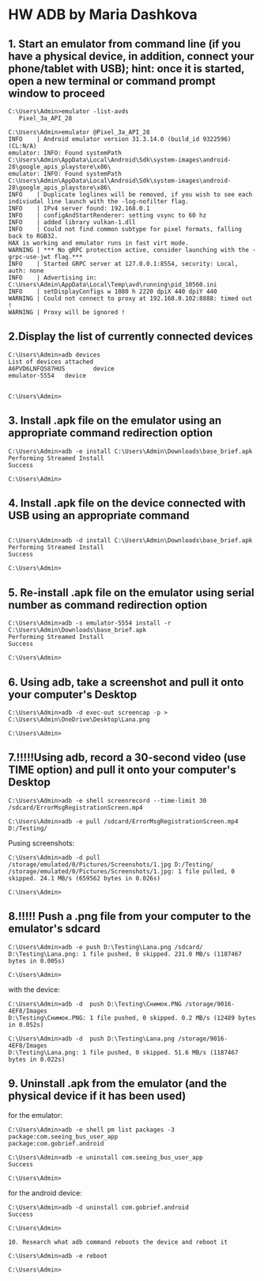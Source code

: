# HW ADB by Maria Dashkova
## 1. Start an emulator from command line (if you have a physical device, ​in addition, connect your phone/tablet with USB); hint: once it is started, open a new terminal or command prompt window to proceed
```
C:\Users\Admin>emulator -list-avds
   Pixel_3a_API_28

C:\Users\Admin>emulator @Pixel_3a_API_28
INFO    | Android emulator version 31.3.14.0 (build_id 9322596) (CL:N/A)
emulator: INFO: Found systemPath C:\Users\Admin\AppData\Local\Android\Sdk\system-images\android-28\google_apis_playstore\x86\
emulator: INFO: Found systemPath C:\Users\Admin\AppData\Local\Android\Sdk\system-images\android-28\google_apis_playstore\x86\
INFO    | Duplicate loglines will be removed, if you wish to see each indiviudal line launch with the -log-nofilter flag.
INFO    | IPv4 server found: 192.168.0.1
INFO    | configAndStartRenderer: setting vsync to 60 hz
INFO    | added library vulkan-1.dll
INFO    | Could not find common subtype for pixel formats, falling back to RGB32.
HAX is working and emulator runs in fast virt mode.
WARNING | *** No gRPC protection active, consider launching with the -grpc-use-jwt flag.***
INFO    | Started GRPC server at 127.0.0.1:8554, security: Local, auth: none
INFO    | Advertising in: C:\Users\Admin\AppData\Local\Temp\avd\running\pid_10560.ini
INFO    | setDisplayConfigs w 1080 h 2220 dpiX 440 dpiY 440
WARNING | Could not connect to proxy at 192.168.0.102:8888: timed out !
WARNING | Proxy will be ignored !
```
## 2.Display the list of currently connected devices
```
C:\Users\Admin>adb devices
List of devices attached
A6PVD6LNFQS87HUS        device
emulator-5554   device


C:\Users\Admin>
```
## 3. Install .apk file on the emulator using an appropriate command redirection option
```
C:\Users\Admin>adb -e install C:\Users\Admin\Downloads\base_brief.apk
Performing Streamed Install
Success

C:\Users\Admin>
```

## 4. Install .apk file on the device connected with USB using an appropriate command
```

C:\Users\Admin>adb -d install C:\Users\Admin\Downloads\base_brief.apk
Performing Streamed Install
Success

C:\Users\Admin>
```
## 5. Re-install .apk file on the emulator using serial number as command redirection option
```
C:\Users\Admin>adb -s emulator-5554 install -r C:\Users\Admin\Downloads\base_brief.apk
Performing Streamed Install
Success

C:\Users\Admin>
```
## 6. Using adb, take a screenshot and pull it onto your computer's Desktop
```
C:\Users\Admin>adb -d exec-out screencap -p > C:\Users\Admin\OneDrive\Desktop\Lana.png

C:\Users\Admin>
```
## 7.!!!!!Using adb, record a 30-second video (use TIME option) and pull it onto your computer's Desktop
```
C:\Users\Admin>adb -e shell screenrecord --time-limit 30 /sdcard/ErrorMsgRegistrationScreen.mp4

C:\Users\Admin>adb -e pull /sdcard/ErrorMsgRegistrationScreen.mp4 D:/Testing/
```
Pusing screenshots:
```
C:\Users\Admin>adb -d pull /storage/emulated/0/Pictures/Screenshots/1.jpg D:/Testing/
/storage/emulated/0/Pictures/Screenshots/1.jpg: 1 file pulled, 0 skipped. 24.1 MB/s (659562 bytes in 0.026s)

C:\Users\Admin>
```
## 8.!!!!! Push a .png file from your computer to the emulator's sdcard
```
C:\Users\Admin>adb -e push D:\Testing\Lana.png /sdcard/
D:\Testing\Lana.png: 1 file pushed, 0 skipped. 231.0 MB/s (1187467 bytes in 0.005s)

C:\Users\Admin>
```
with the device:
```
C:\Users\Admin>adb -d  push D:\Testing\Снимок.PNG /storage/9016-4EF8/Images
D:\Testing\Снимок.PNG: 1 file pushed, 0 skipped. 0.2 MB/s (12489 bytes in 0.052s)

C:\Users\Admin>adb -d  push D:\Testing\Lana.png /storage/9016-4EF8/Images
D:\Testing\Lana.png: 1 file pushed, 0 skipped. 51.6 MB/s (1187467 bytes in 0.022s)
```

## 9. Uninstall .apk from the emulator (and the physical device if it has been used)
for the emulator:
```
C:\Users\Admin>adb -e shell pm list packages -3
package:com.seeing_bus_user_app
package:com.gobrief.android

C:\Users\Admin>adb -e uninstall com.seeing_bus_user_app
Success

C:\Users\Admin>
```
for the android device:
```
C:\Users\Admin>adb -d uninstall com.gobrief.android
Success

C:\Users\Admin>

10. Research what adb command reboots the device and reboot it 

C:\Users\Admin>adb -e reboot

C:\Users\Admin>
```
